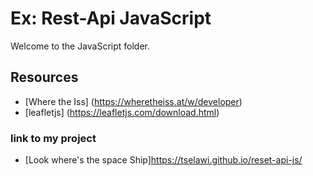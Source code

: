 # Ex: Rest-Api JavaScript

Welcome to the JavaScript folder.

## Resources
- [Where the Iss] (https://wheretheiss.at/w/developer)
- [leafletjs] (https://leafletjs.com/download.html) 

### link to my project

- [Look where's the space Ship]https://tselawi.github.io/reset-api-js/